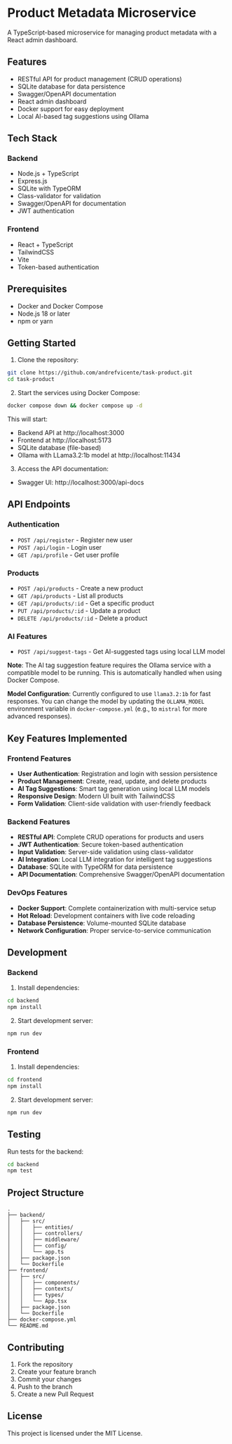 # Product Metadata Microservice

A TypeScript-based microservice for managing product metadata with a React admin dashboard.

## Features

- RESTful API for product management (CRUD operations)
- SQLite database for data persistence
- Swagger/OpenAPI documentation
- React admin dashboard
- Docker support for easy deployment
- Local AI-based tag suggestions using Ollama

## Tech Stack

### Backend
- Node.js + TypeScript
- Express.js
- SQLite with TypeORM
- Class-validator for validation
- Swagger/OpenAPI for documentation
- JWT authentication

### Frontend
- React + TypeScript
- TailwindCSS
- Vite
- Token-based authentication

## Prerequisites

- Docker and Docker Compose
- Node.js 18 or later
- npm or yarn

## Getting Started

1. Clone the repository:
```bash
git clone https://github.com/andrefvicente/task-product.git
cd task-product
```

2. Start the services using Docker Compose:
```bash
docker compose down && docker compose up -d
```

This will start:
- Backend API at http://localhost:3000
- Frontend at http://localhost:5173
- SQLite database (file-based)
- Ollama with LLama3.2:1b model at http://localhost:11434

3. Access the API documentation:
- Swagger UI: http://localhost:3000/api-docs

## API Endpoints

### Authentication
- `POST /api/register` - Register new user
- `POST /api/login` - Login user
- `GET /api/profile` - Get user profile

### Products
- `POST /api/products` - Create a new product
- `GET /api/products` - List all products
- `GET /api/products/:id` - Get a specific product
- `PUT /api/products/:id` - Update a product
- `DELETE /api/products/:id` - Delete a product

### AI Features
- `POST /api/suggest-tags` - Get AI-suggested tags using local LLM model

**Note**: The AI tag suggestion feature requires the Ollama service with a compatible model to be running. This is automatically handled when using Docker Compose.

**Model Configuration**: Currently configured to use `llama3.2:1b` for fast responses. You can change the model by updating the `OLLAMA_MODEL` environment variable in `docker-compose.yml` (e.g., to `mistral` for more advanced responses).

## Key Features Implemented

### Frontend Features
- **User Authentication**: Registration and login with session persistence
- **Product Management**: Create, read, update, and delete products
- **AI Tag Suggestions**: Smart tag generation using local LLM models
- **Responsive Design**: Modern UI built with TailwindCSS
- **Form Validation**: Client-side validation with user-friendly feedback

### Backend Features
- **RESTful API**: Complete CRUD operations for products and users
- **JWT Authentication**: Secure token-based authentication
- **Input Validation**: Server-side validation using class-validator
- **AI Integration**: Local LLM integration for intelligent tag suggestions
- **Database**: SQLite with TypeORM for data persistence
- **API Documentation**: Comprehensive Swagger/OpenAPI documentation

### DevOps Features
- **Docker Support**: Complete containerization with multi-service setup
- **Hot Reload**: Development containers with live code reloading
- **Database Persistence**: Volume-mounted SQLite database
- **Network Configuration**: Proper service-to-service communication

## Development

### Backend

1. Install dependencies:
```bash
cd backend
npm install
```

2. Start development server:
```bash
npm run dev
```

### Frontend

1. Install dependencies:
```bash
cd frontend
npm install
```

2. Start development server:
```bash
npm run dev
```

## Testing

Run tests for the backend:
```bash
cd backend
npm test
```

## Project Structure

```
.
├── backend/
│   ├── src/
│   │   ├── entities/
│   │   ├── controllers/
│   │   ├── middleware/
│   │   ├── config/
│   │   └── app.ts
│   ├── package.json
│   └── Dockerfile
├── frontend/
│   ├── src/
│   │   ├── components/
│   │   ├── contexts/
│   │   ├── types/
│   │   └── App.tsx
│   ├── package.json
│   └── Dockerfile
├── docker-compose.yml
└── README.md
```

## Contributing

1. Fork the repository
2. Create your feature branch
3. Commit your changes
4. Push to the branch
5. Create a new Pull Request

## License

This project is licensed under the MIT License. 